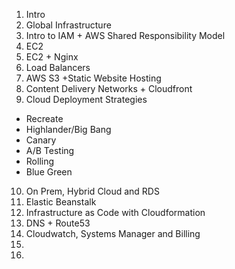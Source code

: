 1. Intro
2. Global Infrastructure
3. Intro to IAM + AWS Shared Responsibility Model
4. EC2
5. EC2 + Nginx
6. Load Balancers
7. AWS S3 +Static Website Hosting
8. Content Delivery Networks + Cloudfront
9. Cloud Deployment Strategies
  - Recreate
  - Highlander/Big Bang
  - Canary
  - A/B Testing
  - Rolling
  - Blue Green
10. On Prem, Hybrid Cloud and RDS
11. Elastic Beanstalk
12. Infrastructure as Code with Cloudformation
13. DNS + Route53
14. Cloudwatch, Systems Manager and Billing
15.
16.
